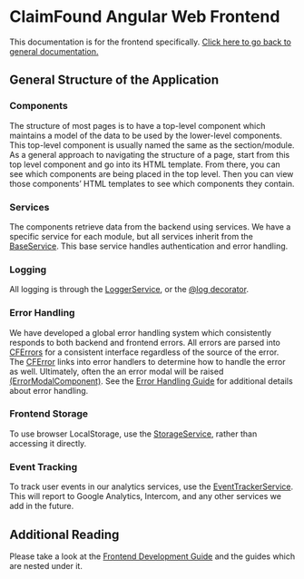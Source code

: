 # ClaimFound Angular Web Frontend

This documentation is for the frontend specifically. [Click here to go back to general documentation.](/docs)

## General Structure of the Application

### Components

The structure of most pages is to have a top-level component which maintains a model of the data to be used by the lower-level components. This top-level component is usually named the same as the section/module. As a general approach to navigating the structure of a page, start from this top level component and go into its HTML template. From there, you can see which components are being placed in the top level. Then you can view those components’ HTML templates to see which components they contain.

### Services

The components retrieve data from the backend using services. We have a specific service for each module, but all services inherit from the [BaseService](injectables/BaseService.html). This base service handles authentication and error handling.

### Logging

All logging is through the [LoggerService](injectables/LoggerService.html), or the [@log decorator](miscellaneous/functions.html#log).

### Error Handling

We have developed a global error handling system which consistently responds to both backend and frontend errors. All errors are parsed
into [CFErrors](classes/CFError.html) for a consistent interface regardless of the source of the error. The [CFError](classes/CFError.html)
links into error handlers to determine how to handle the error as well. Ultimately, often the an error modal will be raised [(ErrorModalComponent)](components/ErrorModalComponent.html). See the [Error Handling Guide](/docs/frontend/additional-documentation/frontend-development-guide/error-handling-guide.html) for additional details about error handling.

### Frontend Storage

To use browser LocalStorage, use the [StorageService](injectables/StorageService.html), rather than accessing it directly.

### Event Tracking

To track user events in our analytics services, use the [EventTrackerService](injectables/EventTrackerService.html). This will report
to Google Analytics, Intercom, and any other services we add in the future.

## Additional Reading

Please take a look at the [Frontend Development Guide](additional-documentation/frontend-development-guide.html) and the guides which
are nested under it.
